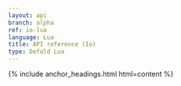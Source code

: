 ```yaml
---
layout: api
branch: alpha
ref: io-lua
language: Lua
title: API reference (Io)
type: Defold Lua
---
```

{% include anchor_headings.html html=content %}